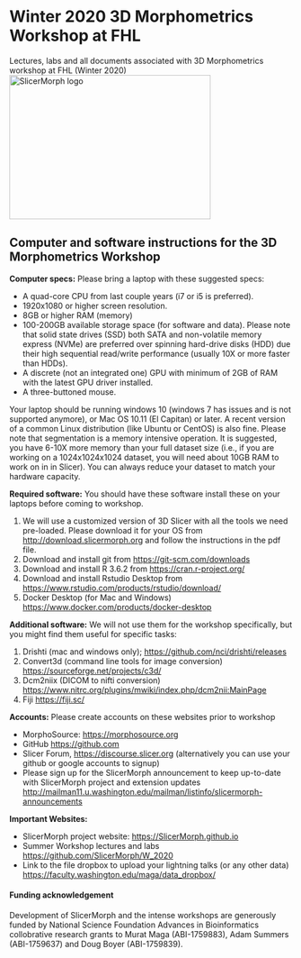 # Winter 2020 3D Morphometrics Workshop at FHL 
Lectures, labs and all documents associated with 3D Morphometrics workshop at FHL (Winter 2020)
<img alt="SlicerMorph logo" width="358" height="256" src="https://github.com/SlicerMorph/SlicerMorph.github.io/blob/master/SlicerMorph_Logos/SlicerMorph_Final_Logos-V2.jpg">

## Computer and software instructions for the 3D Morphometrics Workshop
**Computer specs:** Please bring a laptop with these suggested specs:
*	A quad-core CPU from last couple years (i7 or i5 is preferred). 
*	1920x1080 or higher screen resolution.
*	8GB or higher RAM (memory)
*	100-200GB available storage space (for software and data). Please note that solid state drives (SSD) both SATA and non-volatile memory express (NVMe) are preferred over spinning hard-drive disks (HDD) due their high sequential read/write performance (usually 10X or more faster than HDDs). 
*	 A discrete (not an integrated one) GPU with minimum of 2GB of RAM with the latest GPU driver installed.  
*	A three-buttoned mouse. 

Your laptop should be running windows 10 (windows 7 has issues and is not supported anymore), or Mac OS 10.11 (El Capitan) or later.  A recent version of a common Linux distribution (like Ubuntu or CentOS) is also fine.
Please note that segmentation is a memory intensive operation. It is suggested, you have 6-10X more memory than your full dataset size (i.e., if you are working on a 1024x1024x1024 dataset, you will need about 10GB RAM to work on in in Slicer). You can always reduce your dataset to match your hardware capacity.

**Required software:** You should have these software install these on your laptops before coming to workshop.
1.	We will use a customized version of 3D Slicer with all the tools we need pre-loaded. Please download it for your OS from http://download.slicermorph.org and follow the instructions in the pdf file. 
2.	Download and install git from https://git-scm.com/downloads 
3.	Download and install R 3.6.2 from https://cran.r-project.org/
4.	Download and install Rstudio Desktop from https://www.rstudio.com/products/rstudio/download/
5.	Docker Desktop (for Mac and Windows) https://www.docker.com/products/docker-desktop 

**Additional software:** We will not use them for the workshop specifically, but you might find them useful for specific tasks:
1.	Drishti (mac and windows only); https://github.com/nci/drishti/releases
2.	Convert3d (command line tools for image conversion) https://sourceforge.net/projects/c3d/
3.	Dcm2niix (DICOM to nifti conversion) https://www.nitrc.org/plugins/mwiki/index.php/dcm2nii:MainPage
4.	Fiji https://fiji.sc/

**Accounts:** Please create accounts on these websites prior to workshop
*	MorphoSource: https://morphosource.org
*	GitHub https://github.com
*	Slicer Forum, https://discourse.slicer.org (alternatively you can use your github or google accounts to signup)
*	Please sign up for the SlicerMorph announcement to keep up-to-date with SlicerMorph project and extension updates http://mailman11.u.washington.edu/mailman/listinfo/slicermorph-announcements

**Important Websites:**

*	SlicerMorph project website: https://SlicerMorph.github.io
*	Summer Workshop lectures and labs https://github.com/SlicerMorph/W_2020
* Link to the file dropbox to upload your lightning talks (or any other data) https://faculty.washington.edu/maga/data_dropbox/

#### Funding acknowledgement
Development of SlicerMorph and the intense workshops are generously funded by National Science Foundation Advances in Bioinformatics collobrative research grants to Murat Maga (ABI-1759883), Adam Summers (ABI-1759637) and Doug Boyer (ABI-1759839). 
